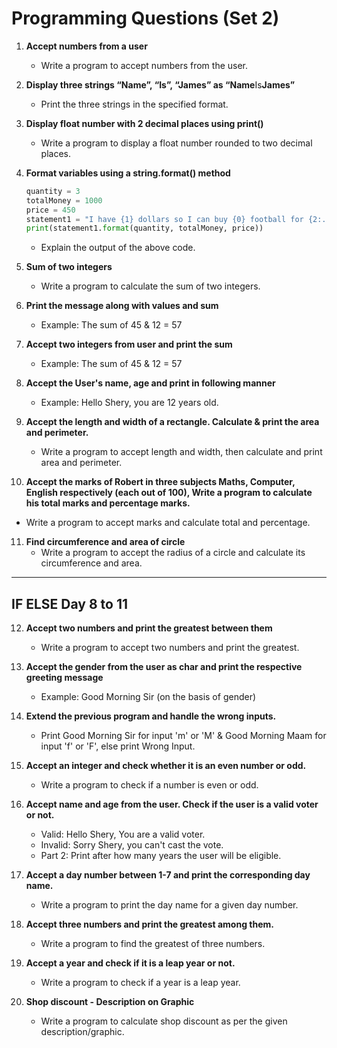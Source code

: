 # Programming Questions (Set 2)

1. **Accept numbers from a user**
   - Write a program to accept numbers from the user.

2. **Display three strings “Name”, “Is”, “James” as “Name**Is**James”**
   - Print the three strings in the specified format.

3. **Display float number with 2 decimal places using print()**
   - Write a program to display a float number rounded to two decimal places.

4. **Format variables using a string.format() method**
   ```python
   quantity = 3
   totalMoney = 1000
   price = 450
   statement1 = "I have {1} dollars so I can buy {0} football for {2:.2f} dollars."
   print(statement1.format(quantity, totalMoney, price))
   ```
   - Explain the output of the above code.

5. **Sum of two integers**
   - Write a program to calculate the sum of two integers.

6. **Print the message along with values and sum**
   - Example: The sum of 45 & 12 = 57

7. **Accept two integers from user and print the sum**
   - Example: The sum of 45 & 12 = 57

8. **Accept the User's name, age and print in following manner**
   - Example: Hello Shery, you are 12 years old.

9. **Accept the length and width of a rectangle. Calculate & print the area and perimeter.**
   - Write a program to accept length and width, then calculate and print area and perimeter.

10. **Accept the marks of Robert in three subjects Maths, Computer, English respectively (each out of 100), Write a program to calculate his total marks and percentage marks.**
   - Write a program to accept marks and calculate total and percentage.

11. **Find circumference and area of circle**
    - Write a program to accept the radius of a circle and calculate its circumference and area.

---

## IF ELSE Day 8 to 11

12. **Accept two numbers and print the greatest between them**
    - Write a program to accept two numbers and print the greatest.

13. **Accept the gender from the user as char and print the respective greeting message**
    - Example: Good Morning Sir (on the basis of gender)

14. **Extend the previous program and handle the wrong inputs.**
    - Print Good Morning Sir for input 'm' or 'M' & Good Morning Maam for input 'f' or 'F', else print Wrong Input.

15. **Accept an integer and check whether it is an even number or odd.**
    - Write a program to check if a number is even or odd.

16. **Accept name and age from the user. Check if the user is a valid voter or not.**
    - Valid: Hello Shery, You are a valid voter.
    - Invalid: Sorry Shery, you can't cast the vote.
    - Part 2: Print after how many years the user will be eligible.

17. **Accept a day number between 1-7 and print the corresponding day name.**
    - Write a program to print the day name for a given day number.

18. **Accept three numbers and print the greatest among them.**
    - Write a program to find the greatest of three numbers.

19. **Accept a year and check if it is a leap year or not.**
    - Write a program to check if a year is a leap year.

20. **Shop discount - Description on Graphic**
    - Write a program to calculate shop discount as per the given description/graphic.